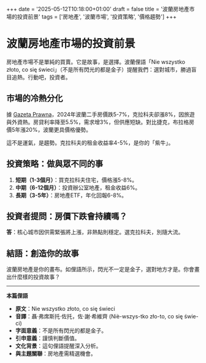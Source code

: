 +++
date = '2025-05-12T10:18:00+01:00'
draft = false
title = '波蘭房地產市場的投資前景'
tags = ['房地產', '波蘭市場', '投資策略', '價格趨勢']
+++

# 波蘭房地產市場的投資前景

房地產市場不是單純的買賣。它是故事，是選擇。波蘭俚語「Nie wszystko złoto, co się świeci」（不是所有閃光的都是金子）提醒我們：選對城市，勝過盲目追熱。行動吧，投資者。

## 市場的冷熱分化

據 [Gazeta Prawna](https://serwisy.gazetaprawna.pl/nieruchomosci/artykuly/9796033,ceny-mieszkan-spadaja-ale-jedno-miasto-jest-wyjatkiem-mieszkania-sa.html)，2024年波蘭二手房價跌5-7%，克拉科夫卻漲8%，因旅遊與外資熱。房貸利率降至5.5%，需求增3%，但供應短缺。對比捷克，布拉格房價5年漲20%，波蘭更具價格優勢。

這不是運氣，是趨勢。克拉科夫的租金收益率4-5%，是你的「紫牛」。

## 投資策略：做與眾不同的事

1. **短期（1-3個月）**：買克拉科夫住宅，價格漲5-8%。
2. **中期（6-12個月）**：投資辦公室地產，租金收益6%。
3. **長期（3-5年）**：房地產ETF，年化回報6-8%。

## 投資者提問：房價下跌會持續嗎？

**答**：核心城市因供需緊張將上漲，非熱點則穩定。選克拉科夫，別隨大流。

## 結語：創造你的故事

波蘭房地產是你的畫布。如俚語所示，閃光不一定是金子，選對地方才是。你會畫出什麼樣的投資故事？

---

**本篇俚語**

- **原文**：Nie wszystko złoto, co się świeci  
- **音譯**：聶·弗席斯托·佐托，佐·謝·希維齊 (Niè-wszys-tko zło-to, co się świe-ci)  
- **字面意義**：不是所有閃光的都是金子。  
- **引申意義**：謹慎判斷價值。  
- **文化背景**：這句俚語提醒深入分析。  
- **與主題關聯**：房地產需精選機會。